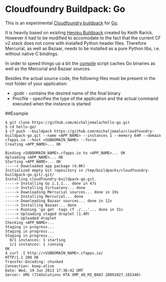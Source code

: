 # Cloudfoundry Buildpack: Go

This is an experimental [Cloudfoundry buildpack][cloudfoundry-buildpack] for [Go][go].

It is heavily based on existing [Heroku Buildpack][heroku-buildpack] created by Keith Rarick. However it had to be modified to accomodate to the fact that the current CF v2 stack does not come with installed Python header files. Therefore Mercurial, as well as Bazaar, needs to be installed as a pure Python libs, i.e. without native C bindings.

In order to speed things up a bit the [compile][compile] script caches Go binaries as well as the Mercurial and Bazaar sources.

Besides the actual source code, the following files must be present in the root folder of your application:
* .godir - contains the desired name of the final binary
* Procfile - specifies the type of the application and the actual command executed when the instance is started

##Example
```
$ git clone https://github.com/michaljemala/hello-go.git
$ cd hello-go/
$ cf push --buildpack https://github.com/michaljemala/cloudfoundry-buildpack-go.git --name <APP_NAME> --instances 1 --memory 64M --domain cfapps.io --host <SUBDOMAIN_NAME> --force
Creating <APP_NAME>... OK

Binding <SUBDOMAIN_NAME>.cfapps.io to <APP_NAME>... OK
Uploading <APP_NAME>... OK
Starting <APP_NAME>... OK
-----> Downloaded app package (4.0K)
Initialized empty Git repository in /tmp/buildpacks/cloudfoundry-buildpack-go.git/.git/
Installing cloudfoundry-buildpack-go.git.
-----> Installing Go 1.1.1... done in 47s
-----> Installing Virtualenv... done
-----> Downloading Mercurial sources... done in 19s
-----> Installing Mercurial... done
-----> Downloading Bazaar sources... done in 12s
-----> Installing Bazaar... done
-----> Running 'go get -tags cf ./...'... done in 31s
-----> Uploading staged droplet (1.4M)
-----> Uploaded droplet
Checking <APP_NAME>...
Staging in progress...
Staging in progress...
Staging in progress...
  0/1 instances: 1 starting
  1/1 instances: 1 running
OK
$ curl -I http://<SUBDOMAIN_NAME>.cfapps.io/
HTTP/1.1 200 OK
Transfer-Encoding: chunked
Connection: keep-alive
Date: Wed, 19 Jun 2013 17:36:42 GMT
Server: XMS (724Solutions HTA XMP_40_M2_B083 20091027.165340)
```

[go]: http://golang.org/
[cloudfoundry-buildpack]: http://docs.cloudfoundry.com/docs/using/deploying-apps/buildpacks.html
[heroku-buildpack]: https://github.com/kr/heroku-buildpack-go.git
[compile]: https://github.com/michaljemala/cloudfoundry-buildpack-go/blob/master/bin/compile
